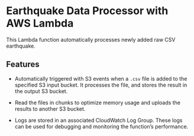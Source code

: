# Earthquake Data Processor with AWS Lambda

This Lambda function automatically processes newly added raw CSV earthquake.

## Features

- Automatically triggered with S3 events when a `.csv` file is added to the
  specified S3 input bucket. It processes the file, and stores the result in
  the output S3 bucket.

- Read the files in chunks to optimize memory usage and uploads the results to
  another S3 bucket.

- Logs are stored in an associated CloudWatch Log Group. These logs can be used
  for debugging and monitoring the function’s performance.
